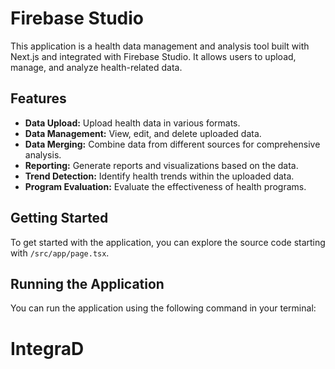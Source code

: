 # Firebase Studio

This application is a health data management and analysis tool built with Next.js and integrated with Firebase Studio. It allows users to upload, manage, and analyze health-related data.

## Features

*   **Data Upload:** Upload health data in various formats.
*   **Data Management:** View, edit, and delete uploaded data.
*   **Data Merging:** Combine data from different sources for comprehensive analysis.
*   **Reporting:** Generate reports and visualizations based on the data.
*   **Trend Detection:** Identify health trends within the uploaded data.
*   **Program Evaluation:** Evaluate the effectiveness of health programs.

## Getting Started

To get started with the application, you can explore the source code starting with `/src/app/page.tsx`.

## Running the Application

You can run the application using the following command in your terminal:


# IntegraD
